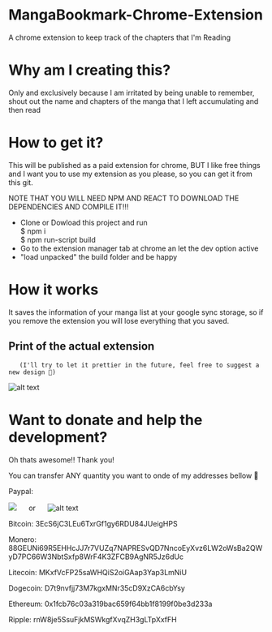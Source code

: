 # MangaBookmark-Chrome-Extension

A chrome extension to keep track of the chapters that I'm Reading

# Why am I creating this?

Only and exclusively because I am irritated by being unable to remember, shout out the name and chapters of the manga that I left accumulating and then read

# How to get it?

This will be published as a paid extension for chrome, BUT I like free things and I want you to use my extension as you please, so you can get it from this git.

NOTE THAT YOU WILL NEED NPM AND REACT TO DOWNLOAD THE DEPENDENCIES AND COMPILE IT!!!

- Clone or Dowload this project and run </br>
  \$ npm i</br>
  \$ npm run-script build
- Go to the extension manager tab at chrome an let the dev option active
- "load unpacked" the build folder and be happy

# How it works

It saves the information of your manga list at your google sync storage, so if you remove the extension you will lose everything that you saved.

## Print of the actual extension

       (I'll try to let it prettier in the future, feel free to suggest a new design 🥰)

![alt text](https://raw.githubusercontent.com/CodeWracker/MangaBookmark-Chrome-Extension/develop/doc_assets/p2.png)

# Want to donate and help the development?

Oh thats awesome!! Thank you!

You can transfer ANY quantity you want to onde of my addresses bellow 🥰

Paypal:

[![](https://raw.githubusercontent.com/CodeWracker/MangaBookmark-Chrome-Extension/develop/doc_assets/p3.png)](https://www.paypal.com/cgi-bin/webscr?cmd=_s-xclick&hosted_button_id=PEFYEJDSJTG7W") &nbsp;&nbsp; &nbsp;&nbsp;or &nbsp;&nbsp; &nbsp;&nbsp;![alt text](https://raw.githubusercontent.com/CodeWracker/MangaBookmark-Chrome-Extension/develop/doc_assets/QR%20Code.png)

Bitcoin: 3EcS6jC3LEu6TxrGf1gy6RDU84JUeigHPS

Monero: 88GEUNi69R5EHHcJJ7r7VUZq7NAPRESvQD7NncoEyXvz6LW2oWsBa2QWyD7PC66W3NbtSxfp8WrF4K3ZFCB9AgNR5Jz6dUc

Litecoin: MKxfVcFP25saWHQiS2oiGAap3Yap3LmNiU

Dogecoin: D7t9nvfjj73M7kgxMNr35cD9XzCA6cbYsy

Ethereum: 0x1fcb76c03a319bac659f64bb1f8199f0be3d233a

Ripple: rnW8je5SsuFjkMSWkgfXvqZH3gLTpXxfFH
